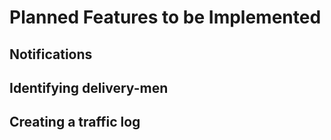 # Planned Features to be Implemented

## Notifications
## Identifying delivery-men
## Creating a traffic log
